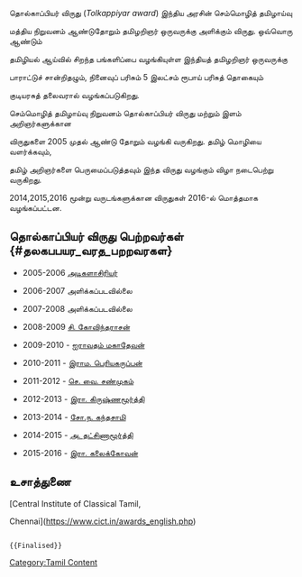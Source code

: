 தொல்காப்பியர் விருது (*Tolkappiyar award*) இந்திய அரசின் செம்மொழித் தமிழாய்வு
மத்திய நிறுவனம் ஆண்டுதோறும் தமிழறிஞர் ஒருவருக்கு அளிக்கும் விருது. ஒவ்வொரு ஆண்டும்
தமிழியல் ஆய்வில் சிறந்த பங்களிப்பை வழங்கியுள்ள இந்தியத் தமிழறிஞர் ஒருவருக்கு
பாராட்டுச் சான்றிதழும், நினைவுப் பரிசும் 5 இலட்சம் ரூபாய் பரிசுத் தொகையும்
குடியரசுத் தலைவரால் வழங்கப்படுகிறது.

செம்மொழித் தமிழாய்வு நிறுவனம் தொல்காப்பியர் விருது மற்றும் இளம் அறிஞர்களுக்கான
விருதுகளை 2005 முதல் ஆண்டு தோறும் வழங்கி வருகிறது. தமிழ் மொழியை வளர்க்கவும்,
தமிழ் அறிஞர்களை பெருமைப்படுத்தவும் இந்த விருது வழங்கும் விழா நடைபெற்று வருகிறது.
2014,2015,2016 மூன்று வருடங்களுக்கான விருதுகள் 2016-ல் மொத்தமாக வழங்கப்பட்டன.

## தொல்காப்பியர் விருது பெற்றவர்கள் {#தலகபபயர_வரத_பறறவரகள}

-   2005-2006 [அடிகளாசிரியர்](அடிகளாசிரியர் "wikilink")
-   2006-2007 அளிக்கப்படவில்லை
-   2007-2008 அளிக்கப்படவில்லை
-   2008-2009 [சி. கோவிந்தராசன்](சி._கோவிந்தராசன் "wikilink")
-   2009-2010 - [ஐராவதம் மகாதேவன்](ஐராவதம்_மகாதேவன் "wikilink")
-   2010-2011 - [இராம. பெரியகருப்பன்](இராம._பெரியகருப்பன் "wikilink")
-   2011-2012 - [செ. வை. சண்முகம்](செ.வை.சண்முகம் "wikilink")
-   2012-2013 - [இரா. கிருஷ்ணமூர்த்தி](இரா._கிருஷ்ணமூர்த்தி "wikilink")
-   2013-2014 - [சோ.ந. கந்தசாமி](சோ.ந._கந்தசாமி "wikilink")
-   2014-2015 - [அ. தட்சிணாமூர்த்தி](அ._தட்சிணாமூர்த்தி "wikilink")
-   2015-2016 - [இரா. கலைக்கோவன்](இரா._கலைக்கோவன் "wikilink")

## உசாத்துணை

[Central Institute of Classical Tamil,
Chennai](https://www.cict.in/awards_english.php)

```{=mediawiki}
{{Finalised}}
```
[Category:Tamil Content](Category:Tamil_Content "wikilink")
